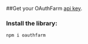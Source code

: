 ##Get your OAuthFarm [api key](https://oauthfarm.com).

### Install the library:
```bash
npm i oauthfarm
```


